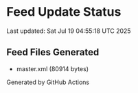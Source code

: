 # Feed Update Status
Last updated: Sat Jul 19 04:55:18 UTC 2025

## Feed Files Generated
- master.xml (80914 bytes)

Generated by GitHub Actions

